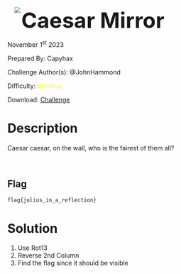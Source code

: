 <img src="https://i.imgur.com/SPDalOx.png" style="margin-left: 20px; zoom: 80%;" align=left />        <font size="10">**Caesar Mirror**</font>

November 1<sup>st</sup> 2023

Prepared By: Capyhax

Challenge Author(s): @JohnHammond

Difficulty: <font color=yellow>Warmup</font>

Download: [Challenge](https://github.com/Maclteration/Huntress-CTF-2023/raw/main/huntress-ctf-2023/warmup/%5BWarmup%5D%20Caesar%20Mirror/caesarmirror.zip)

# Description

Caesar caesar, on the wall, who is the fairest of them all?

<br>

## Flag

`flag{julius_in_a_reflection}`

# Solution

1. Use Rot13
2. Reverse 2nd Column
3. Find the flag since it should be visible

